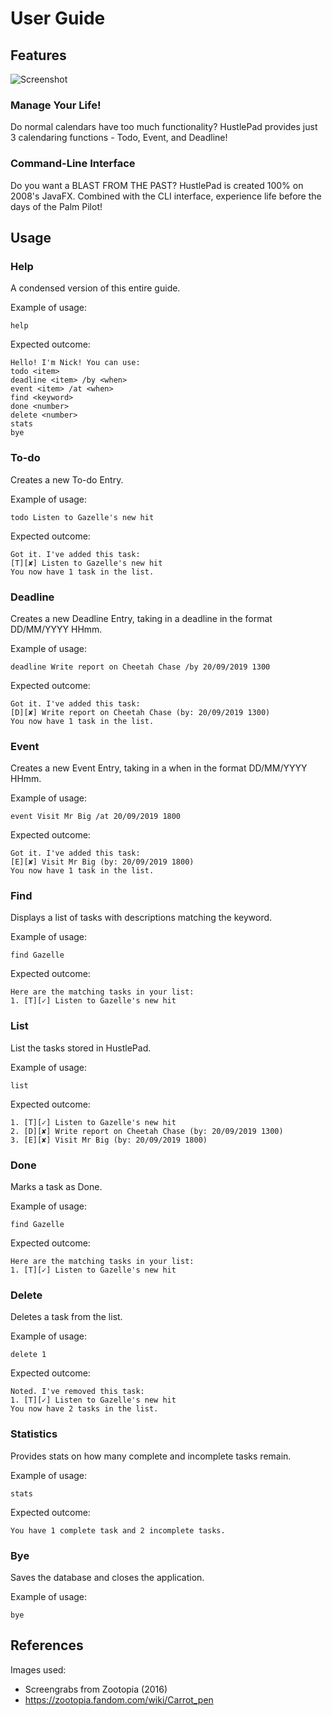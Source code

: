 # User Guide

## Features 

![Screenshot](https://raw.githubusercontent.com/ReignOfComputer/duke/master/docs/Ui.png)

### Manage Your Life!
Do normal calendars have too much functionality?
HustlePad provides just 3 calendaring functions - Todo, Event, and Deadline!

### Command-Line Interface
Do you want a BLAST FROM THE PAST? HustlePad is created 100% on 2008's JavaFX.
Combined with the CLI interface, experience life before the days of the Palm Pilot!

## Usage

### Help

A condensed version of this entire guide.

Example of usage: 

`help`

Expected outcome:

    Hello! I'm Nick! You can use:
    todo <item>
    deadline <item> /by <when>
    event <item> /at <when>
    find <keyword>
    done <number>
    delete <number>
    stats
    bye
    
### To-do

Creates a new To-do Entry.

Example of usage: 

`todo Listen to Gazelle's new hit`

Expected outcome:

    Got it. I've added this task:
    [T][✘] Listen to Gazelle's new hit
    You now have 1 task in the list.
    
### Deadline

Creates a new Deadline Entry, taking in a deadline in the format DD/MM/YYYY HHmm.

Example of usage: 

`deadline Write report on Cheetah Chase /by 20/09/2019 1300`

Expected outcome:

    Got it. I've added this task:
    [D][✘] Write report on Cheetah Chase (by: 20/09/2019 1300)
    You now have 1 task in the list.
    
### Event

Creates a new Event Entry, taking in a when in the format DD/MM/YYYY HHmm.

Example of usage: 

`event Visit Mr Big /at 20/09/2019 1800`

Expected outcome:

    Got it. I've added this task:
    [E][✘] Visit Mr Big (by: 20/09/2019 1800)
    You now have 1 task in the list.
    
### Find

Displays a list of tasks with descriptions matching the keyword.

Example of usage: 

`find Gazelle`

Expected outcome:

    Here are the matching tasks in your list:
    1. [T][✓] Listen to Gazelle's new hit
    
### List

List the tasks stored in HustlePad.

Example of usage: 

`list`

Expected outcome:

    1. [T][✓] Listen to Gazelle's new hit
    2. [D][✘] Write report on Cheetah Chase (by: 20/09/2019 1300)
    3. [E][✘] Visit Mr Big (by: 20/09/2019 1800)    
    
### Done

Marks a task as Done.

Example of usage: 

`find Gazelle`

Expected outcome:

    Here are the matching tasks in your list:
    1. [T][✓] Listen to Gazelle's new hit

### Delete

Deletes a task from the list.

Example of usage: 

`delete 1`

Expected outcome:

    Noted. I've removed this task:
    1. [T][✓] Listen to Gazelle's new hit
    You now have 2 tasks in the list.

### Statistics

Provides stats on how many complete and incomplete tasks remain.

Example of usage: 

`stats`

Expected outcome:

    You have 1 complete task and 2 incomplete tasks.

### Bye

Saves the database and closes the application.

Example of usage: 

`bye`

## References

Images used:
- Screengrabs from Zootopia (2016)
- https://zootopia.fandom.com/wiki/Carrot_pen